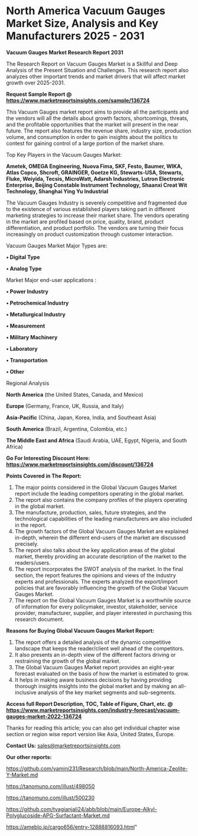 # North America Vacuum Gauges Market Size, Analysis and Key Manufacturers 2025 - 2031

<strong>Vacuum Gauges Market Research Report 2031</strong>

The Research Report on Vacuum Gauges Market is a Skillful and Deep Analysis of the Present Situation and Challenges. This research report also analyzes other important trends and market drivers that will affect market growth over 2025-2031.

<strong>Request Sample Report @ <a href=https://www.marketreportsinsights.com/sample/136724>https://www.marketreportsinsights.com/sample/136724</a></strong>

This Vacuum Gauges market report aims to provide all the participants and the vendors will all the details about growth factors, shortcomings, threats, and the profitable opportunities that the market will present in the near future. The report also features the revenue share, industry size, production volume, and consumption in order to gain insights about the politics to contest for gaining control of a large portion of the market share.

Top Key Players in the Vacuum Gauges Market:

<strong>Ametek, OMEGA Engineering, Nuova Fima, SKF, Festo, Baumer, WIKA, Atlas Copco, Shcroft, GRAINGER, Goetze KG, Stewarts-USA, Stewarts, Fluke, Weiyida, Tecsis, MicroWatt, Adarsh Industries, Lutron Electronic Enterprise, Beijing Constable Instrument Technology, Shaanxi Creat Wit Technology, Shanghai Ying Yu Industrial</strong>

The Vacuum Gauges Industry is severely competitive and fragmented due to the existence of various established players taking part in different marketing strategies to increase their market share. The vendors operating in the market are profiled based on price, quality, brand, product differentiation, and product portfolio. The vendors are turning their focus increasingly on product customization through customer interaction.

Vacuum Gauges Market Major Types are:

<strong>• Digital Type

• Analog Type</strong>

Market Major end-user applications :

<strong>• Power Industry

• Petrochemical Industry

• Metallurgical Industry

• Measurement

• Military Machinery

• Laboratory

• Transportation

• Other</strong>

Regional Analysis

</u><strong><b>North America</b></strong> (the United States, Canada, and Mexico)

<strong><b>Europe </b></strong>(Germany, France, UK, Russia, and Italy)

<strong><b>Asia-Pacific</b></strong> (China, Japan, Korea, India, and Southeast Asia)

<strong><b>South America</b></strong> (Brazil, Argentina, Colombia, etc.)

<strong><b>The Middle East and Africa</b></strong> (Saudi Arabia, UAE, Egypt, Nigeria, and South Africa)

<strong>Go For Interesting Discount Here: <a href=https://www.marketreportsinsights.com/discount/136724>https://www.marketreportsinsights.com/discount/136724</a></strong>

<strong>Points Covered in The Report:</strong>
<ol>
  <li>The major points considered in the Global Vacuum Gauges Market report include the leading competitors operating in the global market.</li>
  <li>The report also contains the company profiles of the players operating in the global market.</li>
  <li>The manufacture, production, sales, future strategies, and the technological capabilities of the leading manufacturers are also included in the report.</li>
  <li>The growth factors of the Global Vacuum Gauges Market are explained in-depth, wherein the different end-users of the market are discussed precisely.</li>
  <li>The report also talks about the key application areas of the global market, thereby providing an accurate description of the market to the readers/users.</li>
  <li>The report incorporates the SWOT analysis of the market. In the final section, the report features the opinions and views of the industry experts and professionals. The experts analyzed the export/import policies that are favorably influencing the growth of the Global Vacuum Gauges Market.</li>
  <li>The report on the Global Vacuum Gauges Market is a worthwhile source of information for every policymaker, investor, stakeholder, service provider, manufacturer, supplier, and player interested in purchasing this research document.</li>
</ol>
<strong>Reasons for Buying Global Vacuum Gauges Market Report:</strong>

<ol>
  <li>The report offers a detailed analysis of the dynamic competitive landscape that keeps the reader/client well ahead of the competitors.</li>
  <li>It also presents an in-depth view of the different factors driving or restraining the growth of the global market.</li>
  <li>The Global Vacuum Gauges Market report provides an eight-year forecast evaluated on the basis of how the market is estimated to grow.</li>
  <li>It helps in making aware business decisions by having providing thorough insights insights into the global market and by making an all-inclusive analysis of the key market segments and sub-segments.</li>
</ol>
<strong>Access full Report Description, TOC, Table of Figure, Chart, etc. @ <a href=https://www.marketreportsinsights.com/industry-forecast/vacuum-gauges-market-2022-136724>https://www.marketreportsinsights.com/industry-forecast/vacuum-gauges-market-2022-136724</a></strong>


Thanks for reading this article; you can also get individual chapter wise section or region wise report version like Asia, United States, Europe.

<strong>Contact Us:</strong>
sales@marketreportsinsights.com

<strong>Our other reports:</strong>

<a href=https://github.com/yamini231/Research/blob/main/North-America-Zeolite-Y-Market.md>https://github.com/yamini231/Research/blob/main/North-America-Zeolite-Y-Market.md</a>

<a href=https://tanomuno.com/illust/498050>https://tanomuno.com/illust/498050</a>

<a href=https://tanomuno.com/illust/500230>https://tanomuno.com/illust/500230</a>

<a href=https://github.com/tyagianjali24/abb/blob/main/Europe-Alkyl-Polyglucoside-APG-Surfactant-Market.md>https://github.com/tyagianjali24/abb/blob/main/Europe-Alkyl-Polyglucoside-APG-Surfactant-Market.md</a>

<a href=https://ameblo.jp/cargo656/entry-12888816093.html>https://ameblo.jp/cargo656/entry-12888816093.html</a>"
